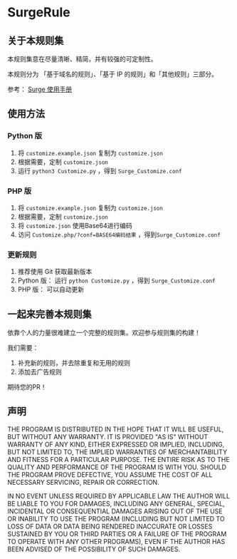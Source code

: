 # SurgeRule

## 关于本规则集

本规则集意在尽量清晰、精简，并有较强的可定制性。

本规则分为 「基于域名的规则」、「基于 IP 的规则」和「其他规则」三部分。

参考： [Surge 使用手册](https://www.gitbook.com/book/blankwonder/surge-manual)

## 使用方法

### Python 版

1. 将 `customize.example.json` 复制为 `customize.json`
1. 根据需要，定制 `customize.json`
1. 运行 `python3 Customize.py` ，得到 `Surge_Customize.conf`

### PHP 版

1. 将 `customize.example.json` 复制为 `customize.json`
1. 根据需要，定制 `customize.json`
1. 将 `customize.json` 使用Base64进行编码
1. 访问 `Customize.php/?conf=BASE64编码结果` ，得到`Surge_Customize.conf`

### 更新规则

1. 推荐使用 Git 获取最新版本
1. Python 版： 运行 `python Customize.py` ，得到 `Surge_Customize.conf`
1. PHP 版： 可以自动更新

## 一起来完善本规则集

依靠个人的力量很难建立一个完整的规则集。欢迎参与规则集的构建！

我们需要：

1. 补充新的规则，并去除重复和无用的规则
1. 添加去广告规则

期待您的PR！

## 声明

THE PROGRAM IS DISTRIBUTED IN THE HOPE THAT IT WILL BE USEFUL, BUT WITHOUT ANY WARRANTY. IT IS PROVIDED "AS IS" WITHOUT WARRANTY OF ANY KIND, EITHER EXPRESSED OR IMPLIED, INCLUDING, BUT NOT LIMITED TO, THE IMPLIED WARRANTIES OF MERCHANTABILITY AND FITNESS FOR A PARTICULAR PURPOSE. THE ENTIRE RISK AS TO THE QUALITY AND PERFORMANCE OF THE PROGRAM IS WITH YOU. SHOULD THE PROGRAM PROVE DEFECTIVE, YOU ASSUME THE COST OF ALL NECESSARY SERVICING, REPAIR OR CORRECTION.

IN NO EVENT UNLESS REQUIRED BY APPLICABLE LAW THE AUTHOR WILL BE LIABLE TO YOU FOR DAMAGES, INCLUDING ANY GENERAL, SPECIAL, INCIDENTAL OR CONSEQUENTIAL DAMAGES ARISING OUT OF THE USE OR INABILITY TO USE THE PROGRAM (INCLUDING BUT NOT LIMITED TO LOSS OF DATA OR DATA BEING RENDERED INACCURATE OR LOSSES SUSTAINED BY YOU OR THIRD PARTIES OR A FAILURE OF THE PROGRAM TO OPERATE WITH ANY OTHER PROGRAMS), EVEN IF THE AUTHOR HAS BEEN ADVISED OF THE POSSIBILITY OF SUCH DAMAGES.
